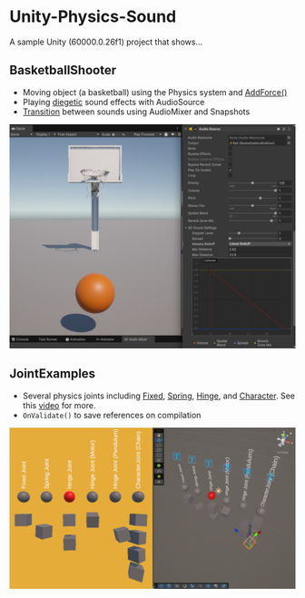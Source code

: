 # Unity-Physics-Sound

A sample Unity (60000.0.26f1) project that shows...




## BasketballShooter

- Moving object (a basketball) using the Physics system and [AddForce()](https://docs.unity3d.com/6000.0/Documentation/ScriptReference/Rigidbody.AddForce.html)
- Playing [diegetic](https://www.youtube.com/watch?v=2vlwm4VyyTc) sound effects with AudioSource
- [Transition](https://www.youtube.com/watch?v=2nYyws0qJOM) between sounds using AudioMixer and Snapshots

<img src="_Screenshots/basketball.png" width="600px">


## JointExamples

- Several physics joints including [Fixed](https://docs.unity3d.com/Manual/class-FixedJoint.html), [Spring](https://docs.unity3d.com/Manual/class-SpringJoint.html), [Hinge](https://docs.unity3d.com/Manual/class-HingeJoint.html), and [Character](https://docs.unity3d.com/Manual/class-CharacterJoint.html). See this [video](https://www.youtube.com/watch?v=MElbAwhMvTc&t=1s) for more.
- `OnValidate()` to save references on compilation

<img src="_Screenshots/joints.png" width="600px">